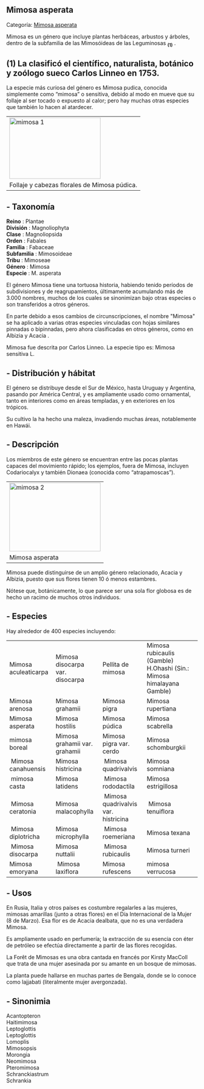 ## Mimosa asperata

Categoría: [Mimosa asperata](http://descubrircorrientes.com.ar/2012/index.php/2640-geografia/6-fitogeografia/vegetacion-y-flora/mimosa-asperata)

Mimosa es un género que incluye plantas herbáceas, arbustos y árboles, dentro de la subfamilia de las Mimosóideas de las Leguminosas <sub><strong><span><span>(1)</span></span></strong></sub> .

## **(1)** La clasificó el científico, naturalista, botánico y zoólogo sueco Carlos Linneo en 1753.

La especie más curiosa del género es Mimosa pudica, conocida simplemente como “mimosa” o sensitiva, debido al modo en mueve que su follaje al ser tocado o expuesto al calor; pero hay muchas otras especies que también lo hacen al atardecer.

<table><tbody><tr><td><img src="http://descubrircorrientes.com.ar/2012/index.php/2640-geografia/6-fitogeografia/vegetacion-y-flora/images/fotos_de_geografia/mimosa%201.jpg" width="240" height="161" alt="mimosa 1"></td></tr><tr><td><span><span><span>Follaje y cabezas florales de Mimosa púdica.</span></span></span></td></tr></tbody></table>

## **\- Taxonomía**

**Reino** : Plantae  
**División** : Magnoliophyta  
**Clase** : Magnoliopsida  
**Orden** : Fabales  
**Familia** : Fabaceae  
**Subfamilia** : Mimosoideae  
**Tribu** : Mimoseae  
**Género** : Mimosa  
**Especie** : M. asperata

El género Mimosa tiene una tortuosa historia, habiendo tenido períodos de subdivisiones y de reagrupamientos, últimamente acumulando más de 3.000 nombres, muchos de los cuales se sinonimizan bajo otras especies o son transferidos a otros géneros.   

En parte debido a esos cambios de circunscripciones, el nombre "Mimosa" se ha aplicado a varias otras especies vinculadas con hojas similares pinnadas o bipinnadas, pero ahora clasificadas en otros géneros, como en Albizia y Acacia .   

Mimosa fue descrita por Carlos Linneo. La especie tipo es: Mimosa sensitiva L.      

## **\- Distribución y hábitat**

El género se distribuye desde el Sur de México, hasta Uruguay y Argentina, pasando por América Central, y es ampliamente usado como ornamental, tanto en interiores como en áreas templadas, y en exteriores en los trópicos.

Su cultivo la ha hecho una maleza, invadiendo muchas áreas, notablemente en Hawái.

## **\- Descripción**

Los miembros de este género se encuentran entre las pocas plantas capaces del movimiento rápido; los ejemplos, fuera de Mimosa, incluyen Codariocalyx y también Dionaea (conocida como “atrapamoscas”).

<table><tbody><tr><td><img src="http://descubrircorrientes.com.ar/2012/index.php/2640-geografia/6-fitogeografia/vegetacion-y-flora/images/fotos_de_geografia/mimosa%202.jpg" width="240" height="180" alt="mimosa 2"></td></tr><tr><td><span><span><span>Mimosa asperata</span></span></span></td></tr></tbody></table>

Mimosa puede distinguirse de un amplio género relacionado, Acacia y Albizia, puesto que sus flores tienen 10 ó menos estambres.

Nótese que, botánicamente, lo que parece ser una sola flor globosa es de hecho un racimo de muchos otros individuos.

## **\- Especies**

Hay alrededor de 400 especies incluyendo:

<table><tbody><tr><td><span><span><span>Mimosa aculeaticarpa</span></span></span></td><td><span><span><span><span>Mimosa disocarpa var. </span><span>disocarpa</span></span></span><br></span></td><td><span><span><span>Pellita de mimosa</span></span></span></td><td><span><span><span><span>Mimosa rubicaulis (Gamble) H.Ohashi (Sin.: Mimosa himalayana Gamble)</span></span></span><br></span></td></tr><tr><td><span><span><span>Mimosa arenosa</span></span></span></td><td><span><span><span><span>Mimosa grahamii</span></span></span><br></span></td><td><span><span><span>Mimosa pigra</span></span></span></td><td><span><span><span><span>Mimosa rupertiana</span></span></span><br></span></td></tr><tr><td><span><span><span>Mimosa asperata</span></span></span></td><td><span><span><span><span>Mimosa hostilis</span></span></span><br></span></td><td><span><span><span>Mimosa púdica</span></span></span></td><td><span><span><span><span>Mimosa scabrella</span></span></span><br></span></td></tr><tr><td><span><span><span>mimosa boreal</span></span></span></td><td><span><span><span><span>Mimosa grahamii var. </span><span>grahamii</span></span></span><br></span></td><td><span><span><span>Mimosa pigra var. </span><span>cerdo</span></span></span></td><td><span><span><span><span>Mimosa schomburgkii</span></span></span><br></span></td></tr><tr><td><span>&nbsp;<span><span><span>Mimosa canahuensis</span></span></span><br></span></td><td><span><span><span><span>Mimosa histricina</span></span></span></span></td><td><span>&nbsp;<span><span><span>Mimosa quadrivalvis</span></span></span><br></span></td><td><span><span><span><span>Mimosa somniana</span></span></span></span></td></tr><tr><td>&nbsp;<span><span><span>mimosa casta</span></span></span></td><td><span><span><span>Mimosa latidens</span></span></span></td><td>&nbsp;<span><span><span>Mimosa rododactila</span></span></span></td><td><span><span><span>Mimosa estrigillosa</span></span></span>&nbsp;</td></tr><tr><td>&nbsp;<span><span><span>Mimosa ceratonia</span></span></span></td><td><span><span><span>Mimosa malacophylla</span></span></span></td><td>&nbsp;<span><span><span>Mimosa quadrivalvis var. </span><span>histricina</span></span></span></td><td>&nbsp;<span><span><span>Mimosa tenuiflora</span></span></span></td></tr><tr><td>&nbsp;<span><span><span>Mimosa diplotricha</span></span></span></td><td><span><span><span>Mimosa microphylla</span></span></span></td><td>&nbsp;<span><span><span>Mimosa roemeriana</span></span></span></td><td><span><span><span>Mimosa texana</span></span></span>&nbsp;</td></tr><tr><td>&nbsp;<span><span><span>Mimosa disocarpa</span></span></span></td><td><span><span><span>Mimosa nuttalii</span></span></span></td><td>&nbsp;<span><span><span>Mimosa rubicaulis</span></span></span></td><td><span><span><span>Mimosa turneri</span></span></span>&nbsp;</td></tr><tr><td><span><span><span>Mimosa emoryana</span></span></span></td><td><span>&nbsp;<span><span><span>Mimosa laxiflora</span></span></span></span></td><td><span><span><span>Mimosa rufescens</span></span></span>&nbsp;</td><td><span><span><span>mimosa verrucosa</span></span></span>&nbsp;</td></tr></tbody></table>

## **\- Usos**

En Rusia, Italia y otros países es costumbre regalarles a las mujeres, mimosas amarillas (junto a otras flores) en el Día Internacional de la Mujer (8 de Marzo). Esa flor es de Acacia dealbata, que no es una verdadera Mimosa.

Es ampliamente usado en perfumería; la extracción de su esencia con éter de petróleo se efectúa directamente a partir de las flores recogidas.

La Forêt de Mimosas es una obra cantada en francés por Kirsty MacColl que trata de una mujer asesinada por su amante en un bosque de mimosas.

La planta puede hallarse en muchas partes de Bengala, donde se lo conoce como lajjabati (literalmente mujer avergonzada).

## **\- Sinonimia**

Acantopteron  
Haitimimosa  
Leptoglottis  
Leptoglottis  
Lomoplis  
Mimosopsis  
Morongia  
Neomimosa  
Pteromimosa  
Schranckiastrum  
Schrankia